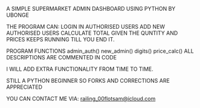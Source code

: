 A SIMPLE SUPERMARKET ADMIN DASHBOARD USING PYTHON BY UBONGE

THE PROGRAM CAN: 
    LOGIN IN AUTHORISED USERS
    ADD NEW AUTHORISED USERS
    CALCULATE TOTAL GIVEN THE QUNTITY AND PRICES
KEEPS RUNNING TILL YOU END IT.

PROGRAM FUNCTIONS 
    admin_auth()
    new_admin()
    digits()
    price_calc()
ALL DESCRIPTIONS ARE COMMENTED IN CODE

I WILL ADD EXTRA FUNCTIONALITY FROM TIME TO TIME.

STILL A PYTHON BEGINNER SO FORKS AND CORRECTIONS ARE APPRECIATED

YOU CAN  CONTACT ME VIA: railing_00flotsam@icloud.com